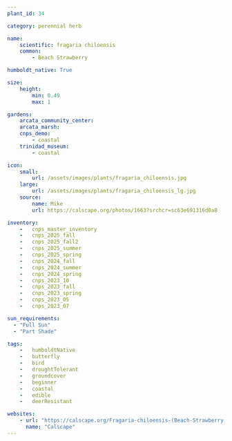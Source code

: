 ```yaml
---
plant_id: 34

category: perennial herb

name: 
    scientific: fragaria chiloensis 
    common: 
        - Beach Strawberry 

humboldt_native: True

size:
    height: 
        min: 0.49
        max: 1

gardens:
    arcata_community_center:
    arcata_marsh: 
    cnps_demo:
        - coastal
    trinidad_museum:
        - coastal

icon: 
    small: 
        url: /assets/images/plants/fragaria_chiloensis.jpg 
    large: 
        url: /assets/images/plants/fragaria_chiloensis_lg.jpg 
    source: 
        name: Mike 
        url: https://calscape.org/photos/1663?srchcr=sc63e691316d0a8 

inventory: 
    -   cnps_master_inventory
    -   cnps_2025_fall
    -   cnps_2025_fall2
    -   cnps_2025_summer
    -   cnps_2025_spring
    -   cnps_2024_fall
    -   cnps_2024_summer
    -   cnps_2024_spring
    -   cnps_2023_10
    -   cnps_2023_fall
    -   cnps_2023_spring
    -   cnps_2023_05 
    -   cnps_2023_07 

sun_requirements:
  - "Full Sun"
  - "Part Shade"

tags:  
    -   humboldtNative
    -   butterfly
    -   bird
    -   droughtTolerant
    -   groundcover
    -   beginner
    -   coastal
    -   edible
    -   deerResistant

websites:
    - url: "https://calscape.org/Fragaria-chiloensis-(Beach-Strawberry)"
      name: "Calscape"
---
```



